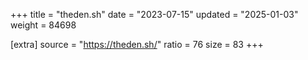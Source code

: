 +++
title = "theden.sh"
date = "2023-07-15"
updated = "2025-01-03"
weight = 84698

[extra]
source = "https://theden.sh/"
ratio = 76
size = 83
+++
